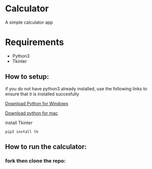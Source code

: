# Calculator

A simple calculator app 

# Requirements

- Python3
- Tkinter

## How to setup:



if you do not have python3 already installed, use the following links to ensure that it is installed succesfully


[Download Python for Windows](https://www.python.org/downloads/)


[Download python for mac](https://www.python.org/downloads/macos/)


install Tkinter

`pip3 install tk`

## How to run the calculator:




### fork then clone the repo:
